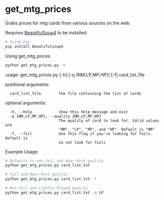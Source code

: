 # get_mtg_prices
Grabs prices for mtg cards from various sources on the web.

Requires [BeautifulSoup4](https://www.crummy.com/software/BeautifulSoup/bs4/doc/#installing-beautiful-soup) to be installed:
```bash
# Using pip
pip install beautifulsoup4
```
Using get_mtg_prices:
```bash
python get_mtg_prices.py -h
```
usage: get_mtg_prices.py [-h] [-q {NM,LP,MP,HP}] [-f] card_list_file

positional arguments:
```
  card_list_file        the file containing the list of cards
```
optional arguments:
```
  -h, --help            show this help message and exit
  -q {NM,LP,MP,HP}, --quality {NM,LP,MP,HP}
                        The quality of card to look for. Valid values are
                        "NM", "LP", "MP", and "HP". Default is "NM"
  -f, --foil            Use this flag if you're looking for foils. Default is
                        to not look for foils
```

Example Usage:
```bash
# Defaults to non-foil and Near-Mint quality
python get_mtg_prices.py card_list.txt 
```

```bash
# Foil and Near-Mint quality
python get_mtg_prices.py card_list.txt -f
```

```bash
# Non-foil and Lightly-Played quality
python get_mtg_prices.py card_list.txt -q LP
```

